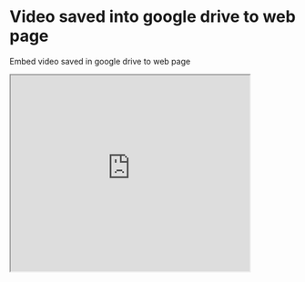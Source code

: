 # Video saved into google drive to web page
Embed video saved in google drive to web page

<!DOCTYPE html>
<html>
<body>

<iframe allowfullscreen="allowfullscreen" src="https://drive.google.com/file/d/1pJP2Q8_33nsMiYcRqRbroQJkBvNYq8O0/preview" width="420" height="345"></iframe>

</body>
</html>
